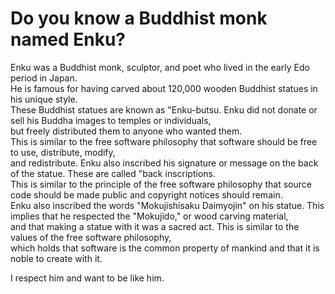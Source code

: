 # Do you know a Buddhist monk named Enku?

Enku was a Buddhist monk, sculptor, and poet who lived in the early Edo period in Japan.   
He is famous for having carved about 120,000 wooden Buddhist statues in his unique style.   
These Buddhist statues are known as "Enku-butsu. Enku did not donate or sell his Buddha images to temples or individuals,   
but freely distributed them to anyone who wanted them.   
This is similar to the free software philosophy that software should be free to use, distribute, modify,   
and redistribute. Enku also inscribed his signature or message on the back of the statue. These are called "back inscriptions.   
This is similar to the principle of the free software philosophy that source code should be made public and copyright notices should remain.   
Enku also inscribed the words "Mokujishisaku Daimyojin" on his statue. This implies that he respected the "Mokujido," or wood carving material,   
and that making a statue with it was a sacred act. This is similar to the values of the free software philosophy,   
which holds that software is the common property of mankind and that it is noble to create with it.

I respect him and want to be like him.
